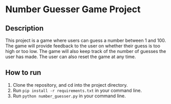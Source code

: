 # Number Guesser Game Project

## Description
This project is a game where users can guess a number between 1 and 100. The game will provide feedback to the user on whether their guess is too high or too low. The game will also keep track of the number of guesses the user has made. The user can also reset the game at any time.

## How to run
1. Clone the repository, and cd into the project directory.
2. Run `pip install -r requirements.txt` in your command line.
3. Run `python number_guesser.py` in your command line.

